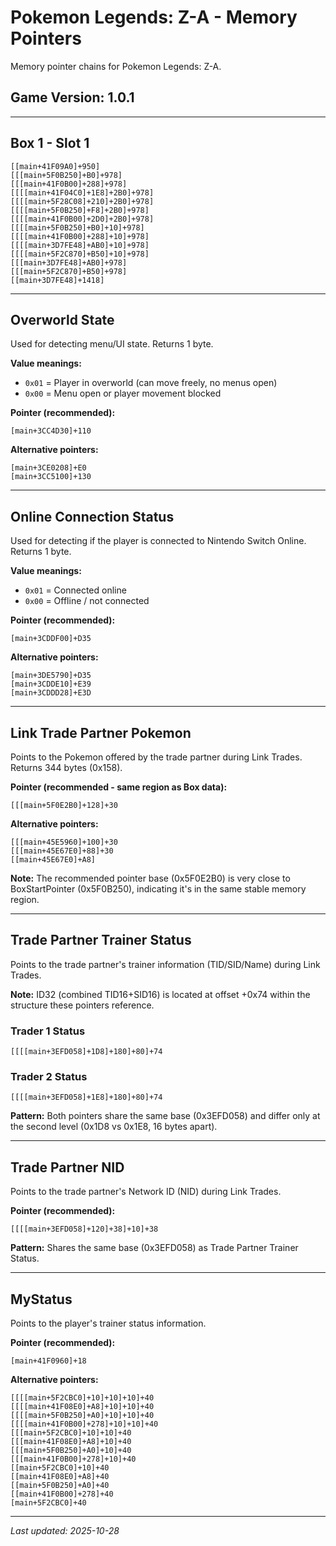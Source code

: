 # Pokemon Legends: Z-A - Memory Pointers

Memory pointer chains for Pokemon Legends: Z-A.

## Game Version: 1.0.1

---

## Box 1 - Slot 1

```
[[main+41F09A0]+950]
[[[main+5F0B250]+B0]+978]
[[[main+41F0B00]+288]+978]
[[[[main+41F04C0]+1E8]+2B0]+978]
[[[[main+5F28C08]+210]+2B0]+978]
[[[[main+5F0B250]+F8]+2B0]+978]
[[[[main+41F0B00]+2D0]+2B0]+978]
[[[[main+5F0B250]+B0]+10]+978]
[[[[main+41F0B00]+288]+10]+978]
[[[[main+3D7FE48]+AB0]+10]+978]
[[[[main+5F2C870]+B50]+10]+978]
[[[main+3D7FE48]+AB0]+978]
[[[main+5F2C870]+B50]+978]
[[main+3D7FE48]+1418]
```

---

## Overworld State

Used for detecting menu/UI state. Returns 1 byte.

**Value meanings:**
- `0x01` = Player in overworld (can move freely, no menus open)
- `0x00` = Menu open or player movement blocked

**Pointer (recommended):**
```
[main+3CC4D30]+110
```

**Alternative pointers:**
```
[main+3CE0208]+E0
[main+3CC5100]+130
```

---

## Online Connection Status

Used for detecting if the player is connected to Nintendo Switch Online. Returns 1 byte.

**Value meanings:**
- `0x01` = Connected online
- `0x00` = Offline / not connected

**Pointer (recommended):**
```
[main+3CDDF00]+D35
```

**Alternative pointers:**
```
[main+3DE5790]+D35
[main+3CDDE10]+E39
[main+3CDDD28]+E3D
```

---

## Link Trade Partner Pokemon

Points to the Pokemon offered by the trade partner during Link Trades. Returns 344 bytes (0x158).

**Pointer (recommended - same region as Box data):**
```
[[[main+5F0E2B0]+128]+30
```

**Alternative pointers:**
```
[[[main+45E5960]+100]+30
[[[main+45E67E0]+88]+30
[[main+45E67E0]+A8]
```

**Note:** The recommended pointer base (0x5F0E2B0) is very close to BoxStartPointer (0x5F0B250), indicating it's in the same stable memory region.

---

## Trade Partner Trainer Status

Points to the trade partner's trainer information (TID/SID/Name) during Link Trades.

**Note:** ID32 (combined TID16+SID16) is located at offset +0x74 within the structure these pointers reference.

### Trader 1 Status
```
[[[[main+3EFD058]+1D8]+180]+80]+74
```

### Trader 2 Status
```
[[[[main+3EFD058]+1E8]+180]+80]+74
```

**Pattern:** Both pointers share the same base (0x3EFD058) and differ only at the second level (0x1D8 vs 0x1E8, 16 bytes apart).

---

## Trade Partner NID

Points to the trade partner's Network ID (NID) during Link Trades.

**Pointer (recommended):**
```
[[[[main+3EFD058]+120]+38]+10]+38
```

**Pattern:** Shares the same base (0x3EFD058) as Trade Partner Trainer Status.

---

## MyStatus

Points to the player's trainer status information.

**Pointer (recommended):**
```
[main+41F0960]+18
```

**Alternative pointers:**
```
[[[[main+5F2CBC0]+10]+10]+10]+40
[[[[main+41F08E0]+A8]+10]+10]+40
[[[[main+5F0B250]+A0]+10]+10]+40
[[[[main+41F0B00]+278]+10]+10]+40
[[[main+5F2CBC0]+10]+10]+40
[[[main+41F08E0]+A8]+10]+40
[[[main+5F0B250]+A0]+10]+40
[[[main+41F0B00]+278]+10]+40
[[main+5F2CBC0]+10]+40
[[main+41F08E0]+A8]+40
[[main+5F0B250]+A0]+40
[[main+41F0B00]+278]+40
[main+5F2CBC0]+40
```

---

*Last updated: 2025-10-28*
